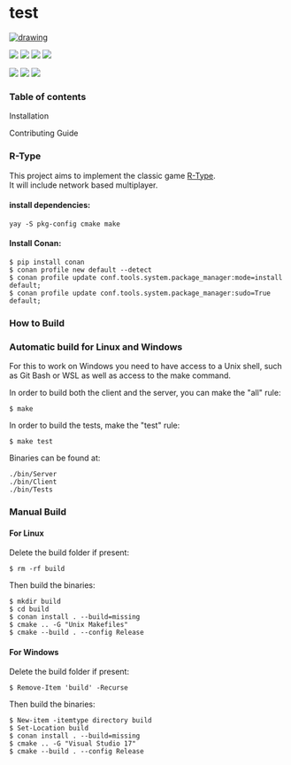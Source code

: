 # test



[![drawing](https://camo.githubusercontent.com/9cc8cfc78a665ccad1cb61a8fb2203eb5e599f1ac6b8c292831941f35fa79728/68747470733a2f2f63646e2e6472696262626c652e636f6d2f75736572732f3636343639372f73637265656e73686f74732f363435383736332f722d6c6f676f2e706e67)](https://camo.githubusercontent.com/9cc8cfc78a665ccad1cb61a8fb2203eb5e599f1ac6b8c292831941f35fa79728/68747470733a2f2f63646e2e6472696262626c652e636f6d2f75736572732f3636343639372f73637265656e73686f74732f363435383736332f722d6c6f676f2e706e67)

[![](https://camo.githubusercontent.com/4f4c5ec676ef2eca49e35611629357ed5beb2b1644e69eec4ddc0bd3b0355c6e/68747470733a2f2f62616467656e2e6e65742f6769746875622f73746172732f457069746563682d522d547970652f522d547970653f636f6c6f723d707572706c65)](https://camo.githubusercontent.com/4f4c5ec676ef2eca49e35611629357ed5beb2b1644e69eec4ddc0bd3b0355c6e/68747470733a2f2f62616467656e2e6e65742f6769746875622f73746172732f457069746563682d522d547970652f522d547970653f636f6c6f723d707572706c65) [![](https://camo.githubusercontent.com/828bb94d0c36e4bc410f656f7ae9753ad00c96db6acba5b82a8a9f440514f8f7/68747470733a2f2f62616467656e2e6e65742f6769746875622f636f6e7472696275746f72732f457069746563682d522d547970652f522d547970653f636f6c6f723d677265656e)](https://camo.githubusercontent.com/828bb94d0c36e4bc410f656f7ae9753ad00c96db6acba5b82a8a9f440514f8f7/68747470733a2f2f62616467656e2e6e65742f6769746875622f636f6e7472696275746f72732f457069746563682d522d547970652f522d547970653f636f6c6f723d677265656e) [![](https://camo.githubusercontent.com/165b1c6620f7ced61a38bd637d3e19562bc4be68daa116e0bc8fcb857c186da2/68747470733a2f2f62616467656e2e6e65742f6769746875622f6272616e636865732f457069746563682d522d547970652f522d547970653f636f6c6f723d70696e6b)](https://camo.githubusercontent.com/165b1c6620f7ced61a38bd637d3e19562bc4be68daa116e0bc8fcb857c186da2/68747470733a2f2f62616467656e2e6e65742f6769746875622f6272616e636865732f457069746563682d522d547970652f522d547970653f636f6c6f723d70696e6b) [![](https://camo.githubusercontent.com/c7dcb072f71033004b1812d5a576cee55b489807c55701c92a48fbcb7c8426a9/68747470733a2f2f62616467656e2e6e65742f6769746875622f636f6d6d6974732f457069746563682d522d547970652f522d547970652f6d61696e3f636f6c6f723d6f72616e6765)](https://camo.githubusercontent.com/c7dcb072f71033004b1812d5a576cee55b489807c55701c92a48fbcb7c8426a9/68747470733a2f2f62616467656e2e6e65742f6769746875622f636f6d6d6974732f457069746563682d522d547970652f522d547970652f6d61696e3f636f6c6f723d6f72616e6765)

[![](https://github.com/Epitech-R-Type/R-Type/actions/workflows/build\_linux.yml/badge.svg?branch=main)](https://github.com/Epitech-R-Type/R-Type/actions/workflows/build\_linux.yml/badge.svg?branch=main) [![](https://github.com/Epitech-R-Type/R-Type/actions/workflows/build\_windows.yml/badge.svg?branch=main)](https://github.com/Epitech-R-Type/R-Type/actions/workflows/build\_windows.yml/badge.svg?branch=main) [![](https://github.com/Epitech-R-Type/R-Type/actions/workflows/linter.yml/badge.svg?branch=main)](https://github.com/Epitech-R-Type/R-Type/actions/workflows/linter.yml/badge.svg?branch=main)

### Table of contents

Installation

Contributing Guide

### R-Type

This project aims to implement the classic game [R-Type](https://wikiless.sethforprivacy.com/wiki/R-Type?lang=en).\
It will include network based multiplayer.

#### install dependencies:

```
yay -S pkg-config cmake make
```

#### Install Conan:

```
$ pip install conan
$ conan profile new default --detect
$ conan profile update conf.tools.system.package_manager:mode=install default;
$ conan profile update conf.tools.system.package_manager:sudo=True default;
```

### How to Build

### Automatic build for Linux and Windows

For this to work on Windows you need to have access to a Unix shell, such as Git Bash or WSL as well as access to the make command.

In order to build both the client and the server, you can make the "all" rule:

```
$ make
```

In order to build the tests, make the "test" rule:

```
$ make test
```

Binaries can be found at:

```
./bin/Server
./bin/Client
./bin/Tests
```

### Manual Build

#### For Linux

Delete the build folder if present:

```
$ rm -rf build
```

Then build the binaries:

```
$ mkdir build
$ cd build
$ conan install . --build=missing
$ cmake .. -G "Unix Makefiles"
$ cmake --build . --config Release
```

#### For Windows

Delete the build folder if present:

```
$ Remove-Item 'build' -Recurse
```

Then build the binaries:

```
$ New-item -itemtype directory build
$ Set-Location build
$ conan install . --build=missing
$ cmake .. -G "Visual Studio 17"
$ cmake --build . --config Release
```
